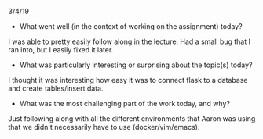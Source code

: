3/4/19

- What went well (in the context of working on the assignment) today?

I was able to pretty easily follow along in the lecture. Had a small bug that I ran into, but I easily fixed it later.

- What was particularly interesting or surprising about the topic(s) today?

I thought it was interesting how easy it was to connect flask to a database and create tables/insert data.

- What was the most challenging part of the work today, and why?

Just following along with all the different environments that Aaron was using that we didn't necessarily have to use (docker/vim/emacs). 
